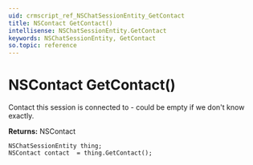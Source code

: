 ```yaml
---
uid: crmscript_ref_NSChatSessionEntity_GetContact
title: NSContact GetContact()
intellisense: NSChatSessionEntity.GetContact
keywords: NSChatSessionEntity, GetContact
so.topic: reference
---
```


# NSContact GetContact()

Contact this session is connected to - could be empty if we don't know exactly.

**Returns:** NSContact

```crmscript
NSChatSessionEntity thing;
NSContact contact  = thing.GetContact();
```

